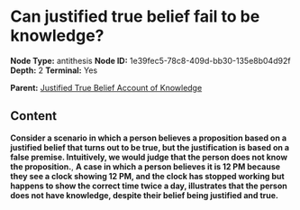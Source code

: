 # Can justified true belief fail to be knowledge?

**Node Type:** antithesis
**Node ID:** 1e39fec5-78c8-409d-bb30-135e8b04d92f
**Depth:** 2
**Terminal:** Yes

**Parent:** [Justified True Belief Account of Knowledge](justified-true-belief-account-of-knowledge.md)

## Content

**Consider a scenario in which a person believes a proposition based on a justified belief that turns out to be true, but the justification is based on a false premise. Intuitively, we would judge that the person does not know the proposition.**, **A case in which a person believes it is 12 PM because they see a clock showing 12 PM, and the clock has stopped working but happens to show the correct time twice a day, illustrates that the person does not have knowledge, despite their belief being justified and true.**
